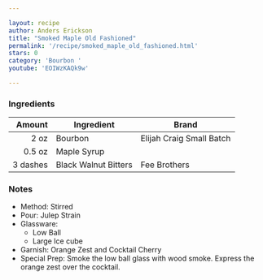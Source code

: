 ```yaml
---

layout: recipe
author: Anders Erickson
title: "Smoked Maple Old Fashioned"
permalink: '/recipe/smoked_maple_old_fashioned.html'
stars: 0
category: 'Bourbon '
youtube: 'EOIWzKAQk9w'

---
```


### Ingredients

|   Amount  | Ingredient               | Brand        |
| -------: | -------------------- | ------------------------ |
|     2 oz | Bourbon              | Elijah Craig Small Batch |
|   0.5 oz | Maple Syrup          |
| 3 dashes | Black Walnut Bitters | Fee Brothers             |

### Notes

- Method: Stirred
- Pour: Julep Strain
- Glassware: 
    - Low Ball
    - Large Ice cube
- Garnish: Orange Zest and Cocktail Cherry
- Special Prep: Smoke the low ball glass with wood smoke. Express the orange zest over the cocktail.


